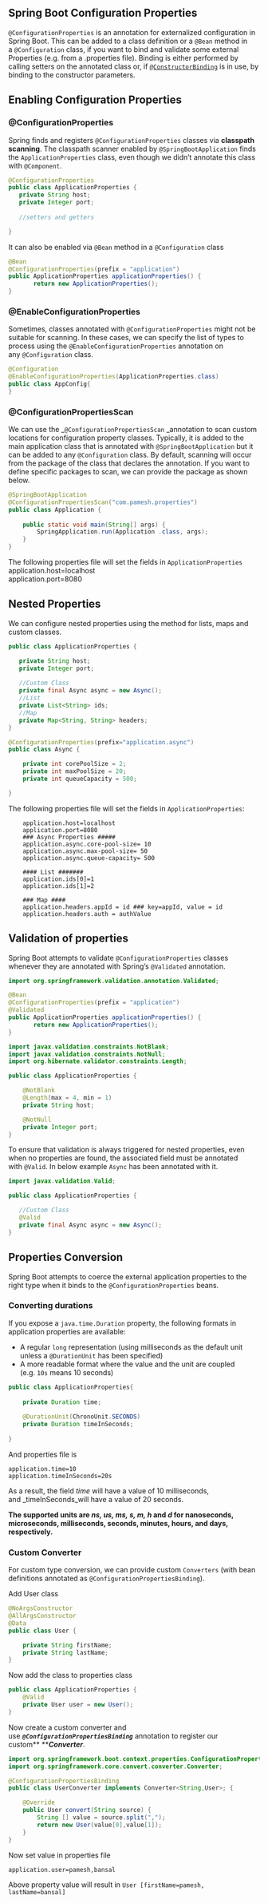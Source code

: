 ## Spring Boot Configuration Properties

`@ConfigurationProperties` is an annotation for externalized configuration in Spring Boot. This can be added to a class definition or a&nbsp;`@Bean`&nbsp;method in a&nbsp;`@Configuration`&nbsp;class, if you want to bind and validate some external Properties (e.g. from a .properties file). Binding is either performed by calling setters on the annotated class or, if&nbsp;[`@ConstructorBinding`](https://docs.spring.io/spring-boot/docs/current/api/org/springframework/boot/context/properties/ConstructorBinding.html)&nbsp;is in use, by binding to the constructor parameters.

## <span id="Enabling_Configuration_Properties">Enabling Configuration Properties</span>

### <span id="ConfigurationProperties">@ConfigurationProperties</span>

Spring finds and registers `@ConfigurationProperties` classes via **classpath scanning**. The classpath scanner enabled by `@SpringBootApplication` finds the `ApplicationProperties` class, even though we didn&#8217;t annotate this class with `@Component`.

```java
@ConfigurationProperties
public class ApplicationProperties {
   private String host; 
   private Integer port;
   
   //setters and getters

}
```

It can also be enabled via `@Bean`&nbsp;method in a&nbsp;`@Configuration`&nbsp;class

```java
@Bean
@ConfigurationProperties(prefix = "application")
public ApplicationProperties applicationProperties() {		
       return new ApplicationProperties();
}
```

### @EnableConfigurationProperties

Sometimes, classes annotated with&nbsp;`@ConfigurationProperties`&nbsp;might not be suitable for scanning. In these cases, we can specify the list of types to process using the&nbsp;`@EnableConfigurationProperties`&nbsp;annotation on any&nbsp;`@Configuration`&nbsp;class.

```java
@Configuration
@EnableConfigurationProperties(ApplicationProperties.class)
public class AppConfig{
}
```

### @ConfigurationPropertiesScan

We can use&nbsp;the&nbsp;_`@ConfigurationPropertiesScan`&nbsp;_annotation to scan custom locations for configuration property classes. Typically, it is added to the main application class that is annotated with&nbsp;`@SpringBootApplication`&nbsp;but it can be added to any&nbsp;`@Configuration`&nbsp;class. By default, scanning will occur from the package of the class that declares the annotation. If you want to define specific packages to scan, we can provide the package as shown below.

```java
@SpringBootApplication
@ConfigurationPropertiesScan("com.pamesh.properties")
public class Application { 
 
    public static void main(String[] args) {   
        SpringApplication.run(Application .class, args); 
    } 
}
```

The following properties file will set the fields in `ApplicationProperties`  
    application.host=localhost  
    application.port=8080


## Nested Properties

We can configure nested properties using the method for lists, maps and custom classes.

```java
public class ApplicationProperties {

   private String host;
   private Integer port;
	
   //Custom Class
   private final Async async = new Async();
   //List
   private List<String> ids;
   //Map
   private Map<String, String> headers;
}

@ConfigurationProperties(prefix="application.async")
public class Async {

	private int corePoolSize = 2;
	private int maxPoolSize = 20;
	private int queueCapacity = 500;

}
```
The following properties file will set the fields in `ApplicationProperties`:


    
        application.host=localhost
        application.port=8080
        ### Async Properties #####
        application.async.core-pool-size= 10
        application.async.max-pool-size= 50
        application.async.queue-capacity= 500
        
        #### List #######
        application.ids[0]=1
        application.ids[1]=2
        
        ### Map ####
        application.headers.appId = id ### key=appId, value = id
        application.headers.auth = authValue 

## Validation of properties

Spring Boot attempts to validate&nbsp;`@ConfigurationProperties`&nbsp;classes whenever they are annotated with Spring’s&nbsp;`@Validated`&nbsp;annotation.

```java 
import org.springframework.validation.annotation.Validated;

@Bean
@ConfigurationProperties(prefix = "application")
@Validated
public ApplicationProperties applicationProperties() {		
       return new ApplicationProperties();
}
```
```java
import javax.validation.constraints.NotBlank;
import javax.validation.constraints.NotNull;
import org.hibernate.validator.constraints.Length;

public class ApplicationProperties {

    @NotBlank
    @Length(max = 4, min = 1)
    private String host;

    @NotNull
    private Integer port;
}
```

To ensure that validation is always triggered for nested properties, even when no properties are found, the associated field must be annotated with&nbsp;`@Valid`. In below example `Async` has been annotated with it.

```java
import javax.validation.Valid;

public class ApplicationProperties {

   //Custom Class
   @Valid
   private final Async async = new Async();
}
```

## Properties Conversion

Spring Boot attempts to coerce the external application properties to the right type when it binds to the&nbsp;`@ConfigurationProperties`&nbsp;beans.

### Converting durations

If you expose a&nbsp;`java.time.Duration`&nbsp;property, the following formats in application properties are available:

  * A regular&nbsp;`long`&nbsp;representation (using milliseconds as the default unit unless a&nbsp;`@DurationUnit`&nbsp;has been specified)
  * A more readable format where the value and the unit are coupled (e.g.&nbsp;`10s`&nbsp;means 10 seconds)

```java
public class ApplicationProperties{
 
    private Duration time;
    
    @DurationUnit(ChronoUnit.SECONDS)
    private Duration timeInSeconds;
    
}
```

And properties file is 

    application.time=10
    application.timeInSeconds=20s

As a result, the field&nbsp;_time_ will have a value of 10 milliseconds, and&nbsp;_timeInSeconds_will have a value of 20 seconds.

**The supported units are&nbsp;_ns, us, ms, s, m, h_&nbsp;and&nbsp;_d_&nbsp;for nanoseconds, microseconds, milliseconds, seconds, minutes, hours, and days, respectively.**

### Custom Converter

For custom type conversion, we can provide custom&nbsp;`Converters`&nbsp;(with bean definitions annotated as&nbsp;`@ConfigurationPropertiesBinding`).

Add User class
```java
@NoArgsConstructor
@AllArgsConstructor
@Data
public class User {

	private String firstName;
	private String lastName;
}

```

Now add the class to properties class

```java 
public class ApplicationProperties {	
	@Valid
	private User user = new User();
}
```

Now create a custom converter and use&nbsp;_**`@ConfigurationPropertiesBinding`**_&nbsp;annotation to register our custom**&nbsp;**_**Converter**_.

```java
import org.springframework.boot.context.properties.ConfigurationPropertiesBinding;
import org.springframework.core.convert.converter.Converter;

@ConfigurationPropertiesBinding
public class UserConverter implements Converter<String,User>; {

	@Override
	public User convert(String source) {
		String [] value = source.split(",");
		return new User(value[0],value[1]);
	}
}

```

Now set value in properties file

`application.user=pamesh,bansal`

Above property value will result in `User [firstName=pamesh, lastName=bansal]`
